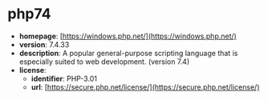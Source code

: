 # php74

- **homepage**: [https://windows.php.net/](https://windows.php.net/)
- **version**: 7.4.33
- **description**: A popular general-purpose scripting language that is especially suited to web development. (version 7.4)
- **license**:
  - **identifier**: PHP-3.01
  - **url**: [https://secure.php.net/license/](https://secure.php.net/license/)


